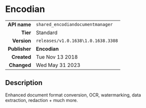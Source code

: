 # Encodian
| | |
|-:|-|
|**API name**|`shared_encodiandocumentmanager`|
|**Tier**|Standard|
|**Version**|`releases/v1.0.1638\1.0.1638.3308`|
|**Publisher**|**Encodian**|
|**Created**|Tue Nov 13 2018|
|**Changed**|Wed May 31 2023|

## Description
Enhanced document format conversion, OCR, watermarking, data extraction, redaction + much more. 
